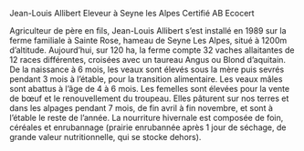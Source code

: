 Jean-Louis Allibert
Eleveur à Seyne les Alpes
Certifié AB Ecocert


Agriculteur de père en fils, Jean-Louis Allibert s’est installé en 1989 sur la ferme familiale à Sainte Rose, hameau de Seyne Les Alpes, situé à 1200m d’altitude. Aujourd’hui, sur 120 ha, la ferme compte 32 vaches allaitantes de 12 races différentes, croisées avec un taureau Angus ou Blond d’aquitain. 
De la naissance à 6 mois, les veaux sont élevés sous la mère puis sevrés pendant 3 mois à l’étable, pour la transition alimentaire. Les veaux mâles sont abattus à l’âge de 4 à 6 mois. Les femelles sont élevées pour la vente de bœuf et le renouvellement du troupeau. Elles pâturent sur nos terres et dans les alpages pendant 7 mois, de fin avril à fin novembre, et sont à l’étable le reste de l’année. La nourriture hivernale est composée de foin, céréales et enrubannage (prairie enrubannée après 1 jour de séchage, de grande valeur nutritionnelle, qui se stocke dehors).

